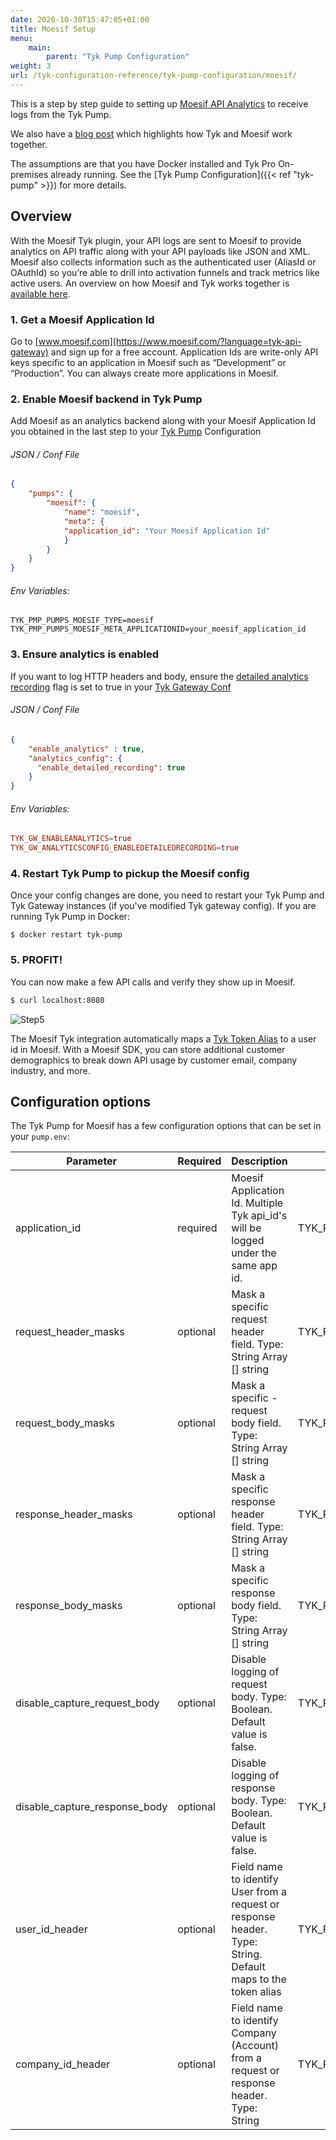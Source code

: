 ```yaml
---
date: 2020-10-30T15:47:05+01:00
title: Moesif Setup
menu:
    main:
        parent: "Tyk Pump Configuration"
weight: 3 
url: /tyk-configuration-reference/tyk-pump-configuration/moesif/
---
```


This is a step by step guide to setting up [Moesif API Analytics](https://www.moesif.com/solutions/track-api-program?language=tyk-api-gateway) to receive logs from the Tyk Pump.

We also have a [blog post](https://tyk.io/tyk-moesif-the-perfect-pairing/) which highlights how Tyk and Moesif work together.

The assumptions are that you have Docker installed and Tyk Pro On-premises already running.
See the [Tyk Pump Configuration]({{< ref "tyk-pump" >}}) for more details.


## Overview 
With the Moesif Tyk plugin, your API logs are sent to Moesif to provide analytics on API traffic along with your API payloads like JSON and XML. Moesif also collects information such as the authenticated user (AliasId or OAuthId) so you’re able to drill into activation funnels and track metrics like active users. An overview on how Moesif and Tyk works together is [available here](https://tyk.io/tyk-moesif-the-perfect-pairing/).

### 1. Get a Moesif Application Id

Go to [www.moesif.com](https://www.moesif.com/?language=tyk-api-gateway) and sign up for a free account. 
Application Ids are write-only API keys specific to an application in Moesif such as “Development” or “Production”. You can always create more applications in Moesif. 

### 2. Enable Moesif backend in Tyk Pump

Add Moesif as an analytics backend along with your Moesif Application Id you obtained in the last step to your [Tyk Pump](https://github.com/TykTechnologies/tyk-pump) Configuration

###### JSON / Conf File
```json
{
    "pumps": {
        "moesif": {
            "name": "moesif",
            "meta": {
            "application_id": "Your Moesif Application Id"
            }
        }
    }
}
```

###### Env Variables:
```
TYK_PMP_PUMPS_MOESIF_TYPE=moesif
TYK_PMP_PUMPS_MOESIF_META_APPLICATIONID=your_moesif_application_id
```

### 3. Ensure analytics is enabled
If you want to log HTTP headers and body, ensure the [detailed analytics recording](https://tyk.io/docs/analytics-and-reporting/useful-debug-modes/) flag is set to true in your [Tyk Gateway Conf](https://tyk.io/docs/tyk-oss-gateway/configuration/)

###### JSON / Conf File

```json
{
    "enable_analytics" : true,
    "analytics_config": {
      "enable_detailed_recording": true
    }
}
```

###### Env Variables:
```conf
TYK_GW_ENABLEANALYTICS=true
TYK_GW_ANALYTICSCONFIG_ENABLEDETAILEDRECORDING=true
```

### 4. Restart Tyk Pump to pickup the Moesif config

Once your config changes are done, you need to restart your Tyk Pump and Tyk Gateway instances (if you've modified Tyk gateway config). 
If you are running Tyk Pump in Docker:

`$ docker restart tyk-pump`

### 5. PROFIT!

You can now make a few API calls and verify they show up in Moesif.

```bash
$ curl localhost:8080
```
![Step5](img/pump/moesif_step5.png)

The Moesif Tyk integration automatically maps a [Tyk Token Alias](https://tyk.io/simpler-usage-tracking-token-aliases-tyk-cloud/) to a user id in Moesif. With a Moesif SDK, you can store additional customer demographics to break down API usage by customer email, company industry, and more.

## Configuration options

The Tyk Pump for Moesif has a few configuration options that can be set in your `pump.env`:

|Parameter|Required|Description|Environment Variable|
|---------|---------|-----------|-----------|
|application_id|required|Moesif Application Id. Multiple Tyk api_id's will be logged under the same app id.|TYK_PMP_PUMPS_MOESIF_META_APPLICATIONID|
|request_header_masks|optional|Mask a specific request header field. Type: String Array [] string|TYK_PMP_PUMPS_MOESIF_META_REQUESTHEADERMASKS|
|request_body_masks|optional|Mask a specific - request body field. Type: String Array [] string| TYK_PMP_PUMPS_MOESIF_META_REQUESTBODYMASKS |
|response_header_masks|optional|Mask a specific response header field. Type: String Array [] string|TYK_PMP_PUMPS_MOESIF_META_RESPONSEHEADERMASKS|
|response_body_masks|optional|Mask a specific response body field. Type: String Array [] string|TYK_PMP_PUMPS_MOESIF_META_RESPONSEBODYMASKS|
|disable_capture_request_body|optional|Disable logging of request body. Type: Boolean. Default value is false.|TYK_PMP_PUMPS_MOESIF_META_DISABLECAPTUREREQUESTBODY|
|disable_capture_response_body|optional|Disable logging of response body. Type: Boolean. Default value is false.|TYK_PMP_PUMPS_MOESIF_META_DISABLECAPTURERESPONSEBODY|
|user_id_header|optional|Field name to identify User from a request or response header. Type: String. Default maps to the token alias|TYK_PMP_PUMPS_MOESIF_META_USERIDHEADER|
|company_id_header|optional|Field name to identify Company (Account) from a request or response header. Type: String|TYK_PMP_PUMPS_MOESIF_META_COMPANYIDHEADER|

